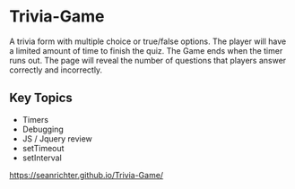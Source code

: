 # Trivia-Game

A trivia form with multiple choice or true/false options. The player will have a limited amount of time to finish the quiz. The Game ends when the timer runs out. The page will reveal the number of questions that players answer correctly and incorrectly.

## Key Topics

* Timers
* Debugging
* JS / Jquery review
* setTimeout
* setInterval


https://seanrichter.github.io/Trivia-Game/
